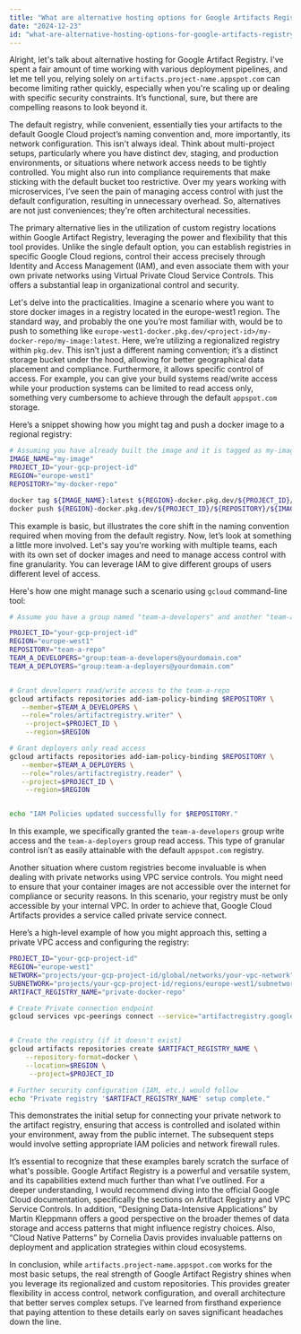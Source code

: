 ```yaml
---
title: "What are alternative hosting options for Google Artifacts Registry beyond artifacts.project-name.appspot.com?"
date: "2024-12-23"
id: "what-are-alternative-hosting-options-for-google-artifacts-registry-beyond-artifactsproject-nameappspotcom"
---
```


Alright, let's talk about alternative hosting for Google Artifact Registry. I've spent a fair amount of time working with various deployment pipelines, and let me tell you, relying solely on `artifacts.project-name.appspot.com` can become limiting rather quickly, especially when you're scaling up or dealing with specific security constraints. It’s functional, sure, but there are compelling reasons to look beyond it.

The default registry, while convenient, essentially ties your artifacts to the default Google Cloud project’s naming convention and, more importantly, its network configuration. This isn't always ideal. Think about multi-project setups, particularly where you have distinct dev, staging, and production environments, or situations where network access needs to be tightly controlled. You might also run into compliance requirements that make sticking with the default bucket too restrictive. Over my years working with microservices, I’ve seen the pain of managing access control with just the default configuration, resulting in unnecessary overhead. So, alternatives are not just conveniences; they're often architectural necessities.

The primary alternative lies in the utilization of custom registry locations within Google Artifact Registry, leveraging the power and flexibility that this tool provides. Unlike the single default option, you can establish registries in specific Google Cloud regions, control their access precisely through Identity and Access Management (IAM), and even associate them with your own private networks using Virtual Private Cloud Service Controls. This offers a substantial leap in organizational control and security.

Let's delve into the practicalities. Imagine a scenario where you want to store docker images in a registry located in the europe-west1 region. The standard way, and probably the one you’re most familiar with, would be to push to something like `europe-west1-docker.pkg.dev/<project-id>/my-docker-repo/my-image:latest`. Here, we’re utilizing a regionalized registry within `pkg.dev`. This isn’t just a different naming convention; it’s a distinct storage bucket under the hood, allowing for better geographical data placement and compliance. Furthermore, it allows specific control of access. For example, you can give your build systems read/write access while your production systems can be limited to read access only, something very cumbersome to achieve through the default `appspot.com` storage.

Here’s a snippet showing how you might tag and push a docker image to a regional registry:

```bash
# Assuming you have already built the image and it is tagged as my-image:latest
IMAGE_NAME="my-image"
PROJECT_ID="your-gcp-project-id"
REGION="europe-west1"
REPOSITORY="my-docker-repo"

docker tag ${IMAGE_NAME}:latest ${REGION}-docker.pkg.dev/${PROJECT_ID}/${REPOSITORY}/${IMAGE_NAME}:latest
docker push ${REGION}-docker.pkg.dev/${PROJECT_ID}/${REPOSITORY}/${IMAGE_NAME}:latest
```

This example is basic, but illustrates the core shift in the naming convention required when moving from the default registry. Now, let’s look at something a little more involved. Let's say you're working with multiple teams, each with its own set of docker images and need to manage access control with fine granularity. You can leverage IAM to give different groups of users different level of access.

Here's how one might manage such a scenario using `gcloud` command-line tool:

```bash
# Assume you have a group named "team-a-developers" and another "team-a-deployers"

PROJECT_ID="your-gcp-project-id"
REGION="europe-west1"
REPOSITORY="team-a-repo"
TEAM_A_DEVELOPERS="group:team-a-developers@yourdomain.com"
TEAM_A_DEPLOYERS="group:team-a-deployers@yourdomain.com"


# Grant developers read/write access to the team-a-repo
gcloud artifacts repositories add-iam-policy-binding $REPOSITORY \
   --member=$TEAM_A_DEVELOPERS \
   --role="roles/artifactregistry.writer" \
    --project=$PROJECT_ID \
    --region=$REGION

# Grant deployers only read access
gcloud artifacts repositories add-iam-policy-binding $REPOSITORY \
   --member=$TEAM_A_DEPLOYERS \
   --role="roles/artifactregistry.reader" \
   --project=$PROJECT_ID \
    --region=$REGION


echo "IAM Policies updated successfully for $REPOSITORY."
```

In this example, we specifically granted the `team-a-developers` group write access and the `team-a-deployers` group read access. This type of granular control isn’t as easily attainable with the default `appspot.com` registry.

Another situation where custom registries become invaluable is when dealing with private networks using VPC service controls. You might need to ensure that your container images are not accessible over the internet for compliance or security reasons. In this scenario, your registry must be only accessible by your internal VPC. In order to achieve that, Google Cloud Artifacts provides a service called private service connect.

Here’s a high-level example of how you might approach this, setting a private VPC access and configuring the registry:

```bash
PROJECT_ID="your-gcp-project-id"
REGION="europe-west1"
NETWORK="projects/your-gcp-project-id/global/networks/your-vpc-network"
SUBNETWORK="projects/your-gcp-project-id/regions/europe-west1/subnetworks/your-subnet"
ARTIFACT_REGISTRY_NAME="private-docker-repo"

# Create Private connection endpoint
gcloud services vpc-peerings connect --service="artifactregistry.googleapis.com" --network=$NETWORK --subnetwork=$SUBNETWORK --project=$PROJECT_ID --region=$REGION


# Create the registry (if it doesn't exist)
gcloud artifacts repositories create $ARTIFACT_REGISTRY_NAME \
    --repository-format=docker \
    --location=$REGION \
     --project=$PROJECT_ID

# Further security configuration (IAM, etc.) would follow
echo "Private registry '$ARTIFACT_REGISTRY_NAME' setup complete."

```

This demonstrates the initial setup for connecting your private network to the artifact registry, ensuring that access is controlled and isolated within your environment, away from the public internet. The subsequent steps would involve setting appropriate IAM policies and network firewall rules.

It’s essential to recognize that these examples barely scratch the surface of what's possible. Google Artifact Registry is a powerful and versatile system, and its capabilities extend much further than what I’ve outlined. For a deeper understanding, I would recommend diving into the official Google Cloud documentation, specifically the sections on Artifact Registry and VPC Service Controls. In addition, “Designing Data-Intensive Applications” by Martin Kleppmann offers a good perspective on the broader themes of data storage and access patterns that might influence registry choices. Also, “Cloud Native Patterns” by Cornelia Davis provides invaluable patterns on deployment and application strategies within cloud ecosystems.

In conclusion, while `artifacts.project-name.appspot.com` works for the most basic setups, the real strength of Google Artifact Registry shines when you leverage its regionalized and custom repositories. This provides greater flexibility in access control, network configuration, and overall architecture that better serves complex setups. I’ve learned from firsthand experience that paying attention to these details early on saves significant headaches down the line.
